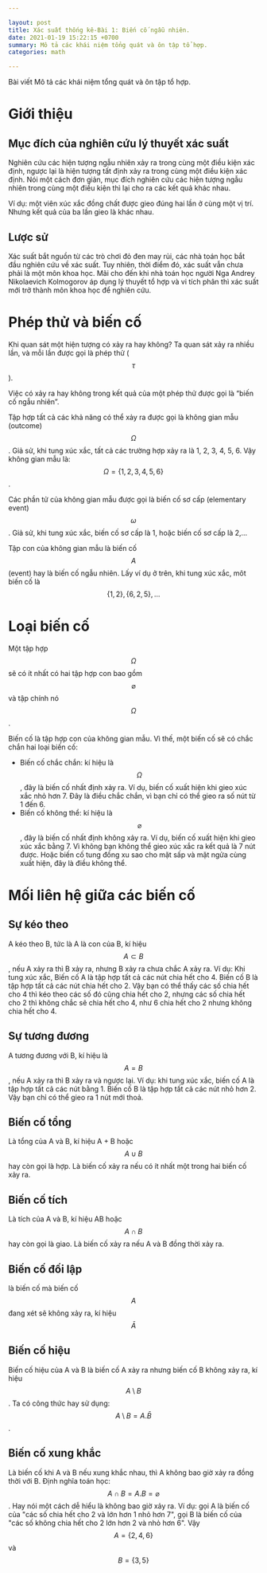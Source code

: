 ```yaml
---

layout: post
title: Xác suất thống kê-Bài 1: Biến cố ngẫu nhiên.
date: 2021-01-19 15:22:15 +0700
summary: Mô tả các khái niệm tổng quát và ôn tập tổ hợp.
categories: math

---
```


Bài viết Mô tả các khái niệm tổng quát và ôn tập tổ hợp.

# Giới thiệu

## Mục đích của nghiên cứu lý thuyết xác suất
Nghiên cứu các hiện tượng ngẫu nhiên xảy ra trong cùng một điều kiện xác định, ngược lại là hiện tượng tất định xảy ra trong cùng một điều kiện xác định. Nói một cách đơn giản, mục đích nghiên cứu các hiện tượng ngẫu nhiên trong cùng một điều kiện thì lại cho ra các kết quả khác nhau.

Ví dụ: một viên xúc xắc đồng chất được gieo đúng hai lần ở cùng một vị trí. Nhưng kết quả của ba lần gieo là khác nhau.

## Lược sử
Xác suất bắt nguồn từ các trò chơi đỏ đen may rủi, các nhà toán học bắt đầu nghiên cứu về xác suất. Tuy nhiên, thời điểm đó, xác suất vẫn chưa phải là một môn khoa học. Mãi cho đến khi nhà toán học người Nga Andrey Nikolaevich Kolmogorov áp dụng lý thuyết tổ hợp và vi tích phân thì xác suất mới trở thành môn khoa học để nghiên cứu.

# Phép thử và biến cố
Khi quan sát một hiện tượng có xảy ra hay không? Ta quan sát xảy ra nhiều lần, và mỗi lần được gọi là phép thử ($$ \tau $$). 

Việc có xảy ra hay không trong kết quả của một phép thử được gọi là “biến cố ngẫu nhiên”.

Tập hợp tất cả các khả năng có thể xảy ra được gọi là không gian mẫu (outcome) $$ \Omega $$. Giả sử, khi tung xúc xắc, tất cả các trường hợp xảy ra là 1, 2, 3, 4, 5, 6. Vậy không gian mẫu là:
$$ \Omega = \left \{ 1, 2, 3, 4, 5, 6 \right \} $$ .

Các phần tử của không gian mẫu được gọi là biến cố sơ cấp (elementary event) $$ \omega $$. Giả sử, khi tung xúc xắc, biến cố sơ cấp là 1, hoặc biến cố sơ cấp là 2,…

Tập con của không gian mẫu là biến cố $$ A $$ (event) hay là biến cố ngẫu nhiên. Lấy ví dụ ở trên, khi tung xúc xắc, môt biến cố là $$ \left \{ 1, 2 \right \},\left \{ 6, 2, 5 \right \},... $$

# Loại biến cố
Một tập hợp $$ \Omega $$ sẽ có ít nhất có hai tập hợp con bao gồm $$ \varnothing $$ và tập chính nó $$ \Omega $$.

Biến cố là tập hợp con của không gian mẫu. Vì thế, một biến cố sẽ có chắc chắn hai loại biến cố:
+ Biến cố chắc chắn: kí hiệu là $$ \Omega $$, đây là biến cố nhất định xảy ra. Ví dụ, biến cố xuất hiện khi gieo xúc xắc nhỏ hơn 7. Đây là điều chắc chắn, vì bạn chỉ có thể gieo ra số nút từ 1 đến 6.
+ Biến cố không thể: kí hiệu là $$ \varnothing $$, đây là biến cố nhất định không xảy ra. Ví dụ, biến cố xuất hiện khi gieo xúc xắc bằng 7. Vì không bạn không thể gieo xúc xắc ra kết quả là 7 nút được. Hoặc biến cố tung đồng xu sao cho mặt sấp và mặt ngửa cùng xuất hiện, đây là điều không thể.

# Mối liên hệ giữa các biến cố

## Sự kéo theo
A kéo theo B, tức là A là con của B, kí hiệu $$ A \subset B $$, nếu A xảy ra thì B xảy ra, nhưng B xảy ra chưa chắc A xảy ra.
Ví dụ: Khi tung xúc xắc, Biến cố A là tập hợp tất cả các nút chia hết cho 4. Biến cố B là tập hợp tất cả các nút chia hết cho 2. Vậy bạn có thể thấy các số chia hết cho 4 thì kéo theo các số đó cũng chia hết cho 2, nhưng các số chia hết cho 2 thì không chắc sẽ chia hết cho 4, như 6 chia hết cho 2 nhưng không chia hết cho 4.

## Sự tương đương
A tương đương với B, kí hiệu là $$ A = B $$, nếu A xảy ra thì B xảy ra và ngược lại.
Ví dụ: khi tung xúc xắc, biến cố A là tập hợp tất cả các nút bằng 1. Biến cố B là tập hợp tất cả các nút nhỏ hơn 2. Vậy bạn chỉ có thể gieo ra 1 nút mới thoả.

## Biến cố tổng
Là tổng của A và B, kí hiệu A + B hoặc $$ A \cup  B $$ hay còn gọi là hợp. Là biến cố xảy ra nếu có ít nhất một trong hai biến cố xảy ra.

## Biến cố tích
Là tích của A và B, kí hiệu AB hoặc $$ A \cap B $$ hay còn gọi là giao. Là biến cố xảy ra nếu A và B đồng thời xảy ra. 

## Biến cố đối lập
là biến cố mà biến cố $$A$$ đang xét sẽ không xảy ra, kí hiệu $$ \bar{A}$$ 

## Biến cố hiệu 
Biến cố hiệu của A và B là biến cố A xảy ra nhưng biến cố B không xảy ra, kí hiệu $$A \setminus B$$. Ta có công thức hay sử dụng: $$ A \setminus B = A.\bar{B} $$.

## Biến cố xung khắc
Là biến cố khi A và B nếu xung khắc nhau, thì A không bao giờ xảy ra đồng thời với B. Định nghĩa toán học: $$ A\cap B = A.B = \varnothing $$. Hay nói một cách dễ hiểu là không bao giờ xảy ra.
Ví dụ: gọi A là biến cố của "các số chia hết cho 2 và lớn hơn 1 nhỏ hơn 7", gọi B là biến cố của "các số không chia hết cho 2 lớn hơn 2 và nhỏ hơn 6".
Vậy $$ A = \left \{ 2, 4, 6  \right \} $$ và $$ B = \left \{ 3, 5 \right \} $$
